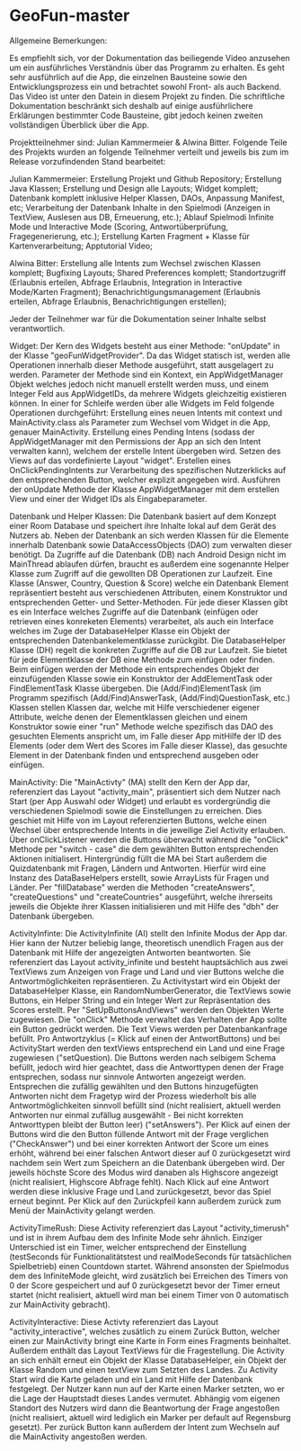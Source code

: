 # GeoFun-master

Allgemeine Bemerkungen:

Es empfiehlt sich, vor der Dokumentation das beiliegende Video anzusehen um ein ausführliches Verständnis über das Programm
zu erhalten. Es geht sehr ausführlich auf die App, die einzelnen Bausteine sowie den Entwicklungsprozess ein und betrachtet sowohl Front- als auch Backend.
Das Video ist unter den Datein in diesem Projekt zu finden.
Die schriftliche Dokumentation beschränkt sich deshalb auf einige ausführlichere Erklärungen bestimmter Code Bausteine, gibt jedoch keinen zweiten vollständigen Überblick über die App.

Projektteilnehmer sind: Julian Kammermeier & Alwina Bitter. Folgende Teile des Projekts wurden an folgende Teilnehmer verteilt und jeweils bis zum im Release vorzufindenden Stand  bearbeitet:

Julian Kammermeier: Erstellung Projekt und Github Repository; Erstellung Java Klassen; Erstellung und Design alle Layouts; Widget komplett; Datenbank komplett inklusive Helper Klassen, DAOs, Anpassung Manifest, etc; Verarbeitung der Datenbank Inhalte in den Spielmodi (Anzeigen in TextView, Auslesen aus DB, Erneuerung, etc.); Ablauf Spielmodi Infinite Mode und Interactive Mode (Scoring, Antwortüberprüfung, Fragegenerierung, etc.); Erstellung Karten Fragment + Klasse für Kartenverarbeitung; Apptutorial Video;

Alwina Bitter: Erstellung alle Intents zum Wechsel zwischen Klassen komplett; Bugfixing Layouts; Shared Preferences komplett; Standortzugriff (Erlaubnis erteilen, Abfrage Erlaubnis, Integration in Interactive Mode/Karten Fragment); Benachrichtigungsmanagement (Erlaubnis erteilen, Abfrage Erlaubnis, Benachrichtigungen erstellen);

Jeder der Teilnehmer war für die Dokumentation seiner Inhalte selbst verantwortlich.

Widget:
Der Kern des Widgets besteht aus einer Methode: "onUpdate" in der Klasse "geoFunWidgetProvider". Da das Widget statisch ist, werden alle Operationen innerhalb dieser Methode ausgeführt, statt ausgelagert zu werden.
Parameter der Methode sind ein Kontext, ein AppWidgetManager Objekt welches jedoch nicht manuell erstellt werden muss, und einem Integer Feld aus AppWidgetIDs, da mehrere Widgets gleichzeitig existieren können.
In einer for Schleife werden über alle Widgets im Feld folgende Operationen durchgeführt:
Erstellung eines neuen Intents mit context und MainActivity.class als Parameter zum Wechsel vom Widget in die App, genauer MainActivity.
Erstellung eines Pending Intens (sodass der AppWidgetManager mit den Permissions der App an sich den Intent verwalten kann), welchem der erstelle Intent übergeben wird.
Setzen des Views auf das vordefinierte Layout "widget".
Erstellen eines OnClickPendingIntents zur Verarbeitung des spezifischen Nutzerklicks auf den entsprechenden Button, welcher explizit angegeben wird.
Ausführen der onUpdate Methode der Klasse AppWidgetManager mit dem erstellen View und einer der Widget IDs als Eingabeparameter.


Datenbank und Helper Klassen:
Die Datenbank basiert auf dem Konzept einer Room Database und speichert ihre Inhalte lokal auf dem Gerät des Nutzers ab.
Neben der Datenbank an sich werden Klassen für die Elemente innerhalb Datenbank sowie DataAccessObjects (DAO) zum verwalten dieser benötigt. Da Zugriffe auf die Datenbank (DB) nach Android Design nicht im MainThread ablaufen dürfen, braucht es außerdem eine sogenannte Helper Klasse zum Zugriff auf die gewollten DB Operationen zur Laufzeit.
Eine Klasse (Answer, Country, Question & Score) welche ein Datenbank Element repräsentiert besteht aus verschiedenen Attributen, einem Konstruktor und entsprechenden Getter- und Setter-Methoden. Für jede dieser Klassen gibt es ein Interface welches Zugriffe auf die Datenbank (einfügen oder retrieven eines konreketen Elements) verarbeitet, als auch ein Interface welches im Zuge der DatabaseHelper Klasse ein Objekt der entsprechenden Datenbankelementklasse zurückgibt.
Die DatabaseHelper Klasse (DH) regelt die konkreten Zugriffe auf die DB zur Laufzeit. Sie bietet für jede Elementklasse der DB eine Methode zum einfügen oder finden.
Beim einfügen werden der Methode ein entsprechendes Objekt der einzufügenden Klasse sowie ein Konstruktor der AddElementTask oder FindElementTask Klasse übergeben. Die (Add/Find)ElementTask (im Programm spezifisch (Add/Find)AnswerTask, (Add/Find)QuestionTask, etc.) Klassen stellen Klassen dar, welche mit Hilfe verschiedener eigener Attribute, welche denen der Elementklassen gleichen und einem Konstruktor sowie einer "run" Methode welche spezifisch das DAO des gesuchten Elements anspricht um, im Falle dieser App mitHilfe der ID des Elements (oder dem Wert des Scores im Falle dieser Klasse), das gesuchte Element in der Datenbank finden und entsprechend ausgeben oder einfügen.

MainActivity:
Die "MainActivty" (MA) stellt den Kern der App dar, referenziert das Layout "activity_main", präsentiert sich dem Nutzer nach Start (per App Auswahl oder Widget) und erlaubt es vordergründig die verschiedenen Spielmodi sowie die Einstellungen zu erreichen. Dies geschiet mit Hilfe von im Layout referenzierten Buttons, welche einen Wechsel über entsprechende Intents in die jeweilige Ziel Activity erlauben. Über onClickListener werden die Buttons überwacht während die "onClick" Methode per "switch - case" die dem gewählten Button entsprechenden Aktionen initialisert.
Hintergründig füllt die MA bei Start außerdem die Quizdatenbank mit Fragen, Ländern und Antworten. Hierfür wird eine Instanz des DataBaseHelpers erstellt, sowie ArrayLists für Fragen und Länder. Per "fillDatabase" werden die Methoden "createAnswers", "createQuestions" und "createCountries" ausgeführt, welche ihrerseits jeweils die Objekte ihrer Klassen initialisieren und mit Hilfe des "dbh" der Datenbank übergeben.

ActivityInfinte:
Die ActivityInfinite (AI) stellt den Infinite Modus der App dar. Hier kann der Nutzer beliebig lange, theoretisch unendlich Fragen aus der Datenbank mit Hilfe der angezeigten Antworten beantworten. Sie referenziert das Layout activity_infinite und besteht hauptsächlich aus zwei TextViews zum Anzeigen von Frage und Land und vier Buttons welche die Antwortmöglichkeiten repräsentieren.
Zu Activitystart wird ein Objekt der DatabaseHelper Klasse, ein RandomNumberGenerator, die TextViews sowie Buttons, ein Helper String und ein Integer Wert zur Repräsentation des Scores erstellt.
Per "SetUpButtonsAndViews" werden den Objekten Werte zugewiesen. Die "onClick" Methode verwaltet das Verhalten der App sollte ein Button gedrückt werden.
Die Text Views werden per Datenbankanfrage befüllt. Pro Antwortzyklus (= Klick auf einen der AntwortButtons) und bei ActivityStart werden den textViews entsprechend ein Land und eine Frage zugewiesen ("setQuestion).
Die Buttons werden nach selbigem Schema befüllt, jedoch wird hier geachtet, dass die Antworttypen denen der Frage entsprechen, sodass nur sinnvole Antworten angezeigt werden. Entsprechen die zufällig gewählten und den Buttons hinzugefügten Antworten nicht dem Fragetyp wird der Prozess wiederholt bis alle Antwortmöglichkeiten sinnvoll befüllt sind (nicht realisiert, aktuell werden Antworten nur einmal zufällug ausgewählt - Bei nicht korrekten Antworttypen bleibt der Button leer) ("setAnswers").
Per Klick auf einen der Buttons wird die den Button füllende Antwort mit der Frage verglichen ("CheckAnswer") und bei einer korrekten Antwort der Score um eines erhöht, während bei einer falschen Antwort dieser auf 0 zurückgesetzt wird nachdem sein Wert zum Speichern an die Datenbank übergeben wird. Der jeweils höchste Score des Modus wird danaben als Highscore angezeigt (nicht realisiert, Highscore Abfrage fehlt).
Nach Klick auf eine Antwort werden diese inklusive Frage und Land zurückgesetzt, bevor das Spiel erneut beginnt.
Per Klick auf den Zurückpfeil kann außerdem zurück zum Menü der MainActivity gelangt werden.

ActivityTimeRush:
Diese Activity referenziert das Layout "activity_timerush" und ist in ihrem Aufbau dem des Infinite Mode sehr ähnlich. Einziger Unterschied ist ein Timer, welcher entsprechend der Einstellung (testSeconds für Funktionalitätstest und realModeSeconds für tatsächlichen Spielbetrieb) einen Countdown startet. Während ansonsten der Spielmodus dem des InfiniteMode gleicht, wird zusätzlich bei Erreichen des Timers von 0 der Score gespeichert und auf 0 zurückgesetzt bevor der Timer erneut startet (nicht realisiert, aktuell wird man bei einem Timer von 0 automatisch zur MainActivity gebracht).

ActivityInteractive:
Diese Activty referenziert das Layout "activity_interactive", welches zusätlich zu einem Zurück Button, welcher einen zur MainActivity bringt eine Karte in Form eines Fragments beinhaltet. Außerdem enthält das Layout TextViews für die Fragestellung.
Die Activity an sich enhält erneut ein Objekt der Klasse DatabaseHelper, ein Objekt der Klasse Random und einen textView zum Setzten des Landes.
Zu Activity Start wird die Karte geladen und ein Land mit Hilfe der Datenbank festgelegt. Der Nutzer kann nun auf der Karte einen Marker setzten, wo er die Lage der Hauptstadt dieses Landes vermutet. Abhängig vom eigenen Standort des Nutzers wird dann die Beantwortung der Frage angestoßen (nicht realisiert, aktuell wird lediglich ein Marker per default auf Regensburg gesetzt).
Per zurück Button kann außerdem der Intent zum Wechseln auf die MainActivity angestoßen werden.
